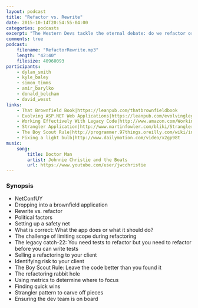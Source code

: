 ```yaml
---
layout: podcast
title: "Refactor vs. Rewrite"
date: 2015-10-14T20:54:55-04:00
categories: podcasts
excerpt: "The Western Devs tackle the eternal debate: do we refactor or rewrite?"
comments: true
podcast: 
    filename: "RefactorRewrite.mp3"
    length: "42:40"
    filesize: 40960093
participants: 
    - dylan_smith
    - kyle_baley
    - simon_timms
    - amir_barylko
    - donald_belcham
    - david_wesst
links:
    - That Brownfield Book|https://leanpub.com/thatbrownfieldbook
    - Evolving ASP.NET Web Applications|https://leanpub.com/evolvinglegacyaspnetapplications
    - Working Effectively With Legacy Code|http://www.amazon.com/Working-Effectively-Legacy-Michael-Feathers/dp/0131177052
    - Strangler Application|http://www.martinfowler.com/bliki/StranglerApplication.html
    - The Boy Scout Rule|http://programmer.97things.oreilly.com/wiki/index.php/The_Boy_Scout_Rule
    - Fixing a light bulb|http://www.dailymotion.com/video/x2gp98t
music:
    song:
        title: Doctor Man
        artist: Johnnie Christie and the Boats
        url: https://www.youtube.com/user/jwcchristie
---
```


### Synopsis

* NetConfUY
* Dropping into a brownfield application
* Rewrite vs. refactor
* Political factors
* Setting up a safety net 
* What is correct: What the app does or what it should do?
* The challenge of limiting scope during refactoring
* The legacy catch-22: You need tests to refactor but you need to refactor before you can write tests
* Selling a refactoring to your client
* Identifying risk to your client
* The Boy Scout Rule: Leave the code better than you found it
* The refactoring rabbit hole
* Using metrics to determine where to focus
* Finding quick wins
* Strangler pattern to carve off pieces
* Ensuring the dev team is on board 

